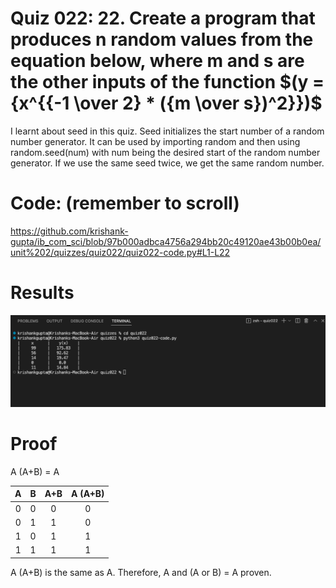 # Quiz 022: 22. Create a program that produces n random values from the equation below, where m and s are the other inputs of the function $(y = {x^{{-1 \over 2} * ({m \over s})^2}})$

I learnt about seed in this quiz. Seed initializes the start number of a random number generator. It can be used by importing random and then using random.seed(num) with num being the desired start of the random number generator. If we use the same seed twice, we get the same random number.

# Code: (remember to scroll)

https://github.com/krishank-gupta/ib_com_sci/blob/97b000adbca4756a294bb20c49120ae43b00b0ea/unit%202/quizzes/quiz022/quiz022-code.py#L1-L22
# Results

![quiz022-results](./quiz022-results.png)

# Proof

A (A+B) = A

| A | B | A+B | A (A+B) |
|:-:|:-:|:---:|:-------:|
| 0 | 0 |  0  |    0    |
| 0 | 1 |  1  |    0    |
| 1 | 0 |  1  |    1    |
| 1 | 1 |  1  |    1    |

A (A+B) is the same as A. Therefore, A and (A or B) = A proven.